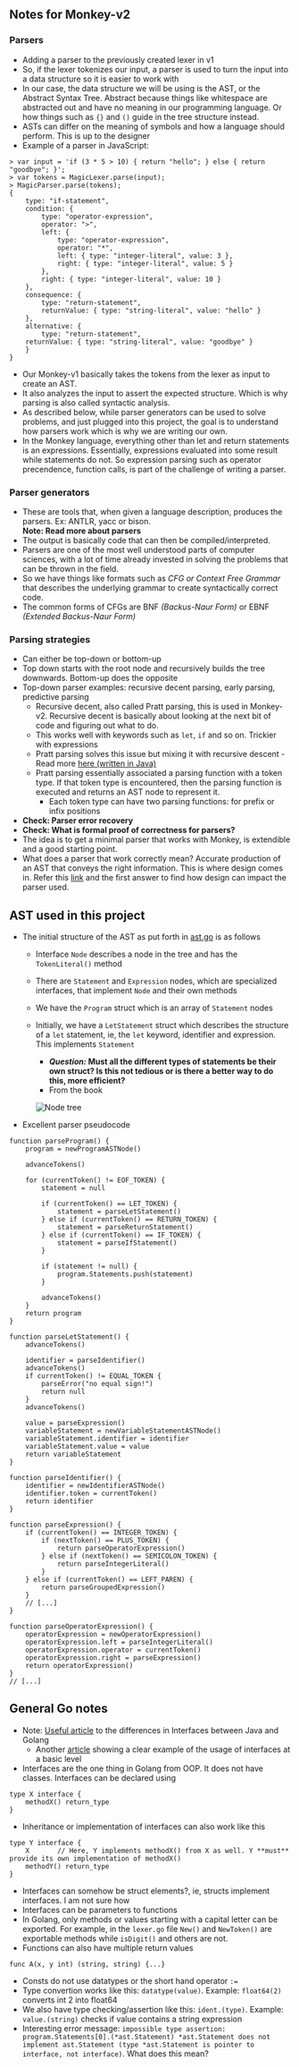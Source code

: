 ## Notes for Monkey-v2

### Parsers
- Adding a parser to the previously created lexer in v1
- So, if the lexer tokenizes our input, a parser is used to turn the input into a data structure so it is easier to work with
- In our case, the data structure we will be using is the AST, or the Abstract Syntax Tree. Abstract because things like whitespace are abstracted
out and have no meaning in our programming language. Or how things such as `{}` and `()` guide in the tree structure instead.
- ASTs can differ on the meaning of symbols and how a language should perform. This is up to the designer
- Example of a parser in JavaScript:
``` 
> var input = 'if (3 * 5 > 10) { return "hello"; } else { return "goodbye"; }';
> var tokens = MagicLexer.parse(input);
> MagicParser.parse(tokens);
{
    type: "if-statement",
    condition: {
        type: "operator-expression",
        operator: ">",
        left: {
            type: "operator-expression",
            operator: "*",
            left: { type: "integer-literal", value: 3 },
            right: { type: "integer-literal", value: 5 }
        },
        right: { type: "integer-literal", value: 10 }
    },
    consequence: {
        type: "return-statement",
        returnValue: { type: "string-literal", value: "hello" }
    },
    alternative: {
        type: "return-statement",
    returnValue: { type: "string-literal", value: "goodbye" }
    }
}
```
- Our Monkey-v1 basically takes the tokens from the lexer as input to create an AST. 
- It also analyzes the input to assert the expected structure. Which is why parsing is also called syntactic analysis.
- As described below, while parser generators can be used to solve problems, and just plugged into this project, the goal is to understand how parsers work which is why we are writing our own.
- In the Monkey language, everything other than let and return statements is an expressions. Essentially, expressions evaluated into some result while statements do not. So expression parsing such as operator precendence, function calls, is part of the challenge of writing a parser.


### Parser generators
- These are tools that, when given a language description, produces the parsers. Ex: ANTLR, yacc or bison.  
**Note: Read more about parsers**
- The output is basically code that can then be compiled/interpreted.
- Parsers are one of the most well understood parts of computer sciences, with a lot of time already invested in solving the problems
that can be thrown in the field. 
- So we have things like formats such as *CFG or Context Free Grammar* that describes the underlying grammar to create syntactically correct code. 
- The common forms of CFGs are BNF *(Backus-Naur Form)* or EBNF *(Extended Backus-Naur Form)*

### Parsing strategies
- Can either be top-down or bottom-up
- Top down starts with the root node and recursively builds the tree downwards. Bottom-up does the opposite
- Top-down parser examples: recursive decent parsing, early parsing, predictive parsing
    - Recursive decent, also called Pratt parsing, this is used in Monkey-v2. Recursive decent is basically about looking at the next
    bit of code and figuring out what to do.
    - This works well with keywords such as `let`, `if` and so on. Trickier with expressions
    - Pratt parsing solves this issue but mixing it with recursive descent - Read more [here (written in Java)](https://journal.stuffwithstuff.com/2011/03/19/pratt-parsers-expression-parsing-made-easy/)
    - Pratt parsing essentially associated a parsing function with a token type. If that token type is encountered, then the parsing function is
    executed and returns an AST node to represent it.
        - Each token type can have two parsing functions: for prefix or infix positions
- **Check: Parser error recovery**
- **Check: What is formal proof of correctness for parsers?**
- The idea is to get a minimal parser that works with Monkey, is extendible and a good starting point.
- What does a parser that work correctly mean? Accurate production of an AST that conveys the right information. This is where design comes in. Refer this [link](https://stackoverflow.com/questions/16066454/parsing-which-method-choose) and the first answer to find how design can impact the parser used.

## AST used in this project
- The initial structure of the AST as put forth in [ast.go](/ast/ast.go) is as follows
    - Interface `Node` describes a node in the tree and has the `TokenLiteral()` method
    - There are `Statement` and `Expression` nodes, which are specialized interfaces, that implement `Node` and their own methods
    - We have the `Program` struct which is an array of `Statement` nodes
    - Initially, we have a `LetStatement` struct which describes the structure of a `let` statement, ie, the `let` keyword, identifier and expression. This implements `Statement` 
        - ***Question:* Must all the different types of statements be their own struct? Is this not tedious or is there a better way to do this, more efficient?**
        - From the book  

        ![Node tree](/Learning-Go/monkey-v2/assets/letStatementNodeTree.png)
- Excellent parser pseudocode
```
function parseProgram() {
    program = newProgramASTNode()
    
    advanceTokens()
    
    for (currentToken() != EOF_TOKEN) {
        statement = null

        if (currentToken() == LET_TOKEN) {
            statement = parseLetStatement()
        } else if (currentToken() == RETURN_TOKEN) {
            statement = parseReturnStatement()
        } else if (currentToken() == IF_TOKEN) {
            statement = parseIfStatement()
        }

        if (statement != null) {
            program.Statements.push(statement)
        }

        advanceTokens()
    }
    return program
}

function parseLetStatement() {
    advanceTokens()

    identifier = parseIdentifier()
    advanceTokens()
    if currentToken() != EQUAL_TOKEN {
        parseError("no equal sign!")
        return null 
    }
    advanceTokens()

    value = parseExpression()
    variableStatement = newVariableStatementASTNode()
    variableStatement.identifier = identifier
    variableStatement.value = value
    return variableStatement
}

function parseIdentifier() {
    identifier = newIdentifierASTNode()
    identifier.token = currentToken()
    return identifier
}   

function parseExpression() {
    if (currentToken() == INTEGER_TOKEN) {
        if (nextToken() == PLUS_TOKEN) {
            return parseOperatorExpression()
        } else if (nextToken() == SEMICOLON_TOKEN) {
            return parseIntegerLiteral()
        }
    } else if (currentToken() == LEFT_PAREN) {
        return parseGroupedExpression()
    }
    // [...]
}

function parseOperatorExpression() {
    operatorExpression = newOperatorExpression()    
    operatorExpression.left = parseIntegerLiteral()
    operatorExpression.operator = currentToken()
    operatorExpression.right = parseExpression()
    return operatorExpression()
}
// [...]
```


## General Go notes
- Note: [Useful article](https://medium.com/@mathieu.durand/how-to-use-golang-interface-vs-java-1fc8b281c101) to the differences in Interfaces between Java and Golang
    - Another [article](https://gobyexample.com/interfaces) showing a clear example of the usage of interfaces at a basic level
- Interfaces are the one thing in Golang from OOP. It does not have classes. Interfaces can be declared using 
```
type X interface {
    methodX() return_type
}
```
- Inheritance or implementation of interfaces can also work like this 
```
type Y interface {
    X       // Here, Y implements methodX() from X as well. Y **must** provide its own implementation of methodX()
    methodY() return_type
}
```
- Interfaces can somehow be struct elements?, ie, structs implement interfaces. I am not sure how
- Interfaces can be parameters to functions
- In Golang, only methods or values starting with a capital letter can be exported. For example, in the `lexer.go` file
`New()` and `NewToken()` are exportable methods while `isDigit()` and others are not.
- Functions can also have multiple return values
```
func A(x, y int) (string, string) {...}
```
- Consts do not use datatypes or the short hand operator `:=`
- Type convertion works like this: `datatype(value)`. Example: `float64(2)` converts int 2 into float64
- We also have type checking/assertion like this: `ident.(type)`. Example: `value.(string)` checks if value contains a string expression
- Interesting error message: `impossible type assertion: program.Statements[0].(*ast.Statement)
	*ast.Statement does not implement ast.Statement (type *ast.Statement is pointer to interface, not interface)`. What does this mean?